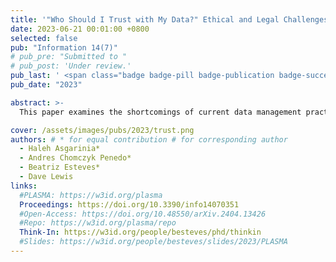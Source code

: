 ```yaml
---
title: '"Who Should I Trust with My Data?" Ethical and Legal Challenges for Innovation in New Decentralized Data Management Technologies'
date: 2023-06-21 00:01:00 +0800
selected: false
pub: "Information 14(7)"
# pub_pre: "Submitted to "
# pub_post: 'Under review.'
pub_last: ' <span class="badge badge-pill badge-publication badge-success">Journal</span>'
pub_date: "2023"

abstract: >-
  This paper examines the shortcomings of current data management practices in protecting data subjects and explores the use of standardized, machine-readable policies to enhance transparency and accountability in decentralized personal data stores.

cover: /assets/images/pubs/2023/trust.png
authors: # * for equal contribution # for corresponding author
  - Haleh Asgarinia*
  - Andres Chomczyk Penedo*
  - Beatriz Esteves*
  - Dave Lewis 
links:
  #PLASMA: https://w3id.org/plasma
  Proceedings: https://doi.org/10.3390/info14070351
  #Open-Access: https://doi.org/10.48550/arXiv.2404.13426
  #Repo: https://w3id.org/plasma/repo
  Think-In: https://w3id.org/people/besteves/phd/thinkin
  #Slides: https://w3id.org/people/besteves/slides/2023/PLASMA
---
```

